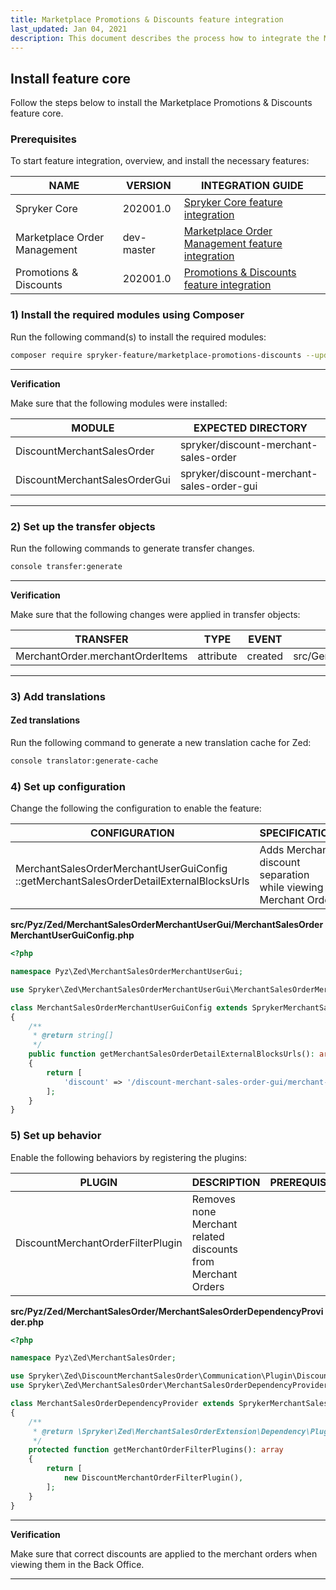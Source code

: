 ```yaml
---
title: Marketplace Promotions & Discounts feature integration
last_updated: Jan 04, 2021
description: This document describes the process how to integrate the Marketplace Promotions & Discounts feature into a Spryker project.
---
```


## Install feature core

Follow the steps below to install the Marketplace Promotions & Discounts feature core.


### Prerequisites

To start feature integration, overview, and install the necessary features:

| NAME | VERSION | INTEGRATION GUIDE |
| - | - | - |
| Spryker Core                 | 202001.0   | [Spryker Core feature integration](https://documentation.spryker.com/docs/spryker-core-feature-integration) |
| Marketplace Order Management | dev-master | [Marketplace Order Management feature integration](docs/marketplace/dev/feature-integration-guides/marketplace-order-management-feature-integration.html) |
| Promotions & Discounts       | 202001.0   | [Promotions & Discounts feature integration](https://github.com/spryker-feature/promotions-discounts) |

###  1) Install the required modules using Composer

Run the following command(s) to install the required modules:

```bash
composer require spryker-feature/marketplace-promotions-discounts --update-with-dependencies
```

---

**Verification**

Make sure that the following modules were installed:

| MODULE | EXPECTED DIRECTORY |
| - | - |
| DiscountMerchantSalesOrder    | spryker/discount-merchant-sales-order     |
| DiscountMerchantSalesOrderGui | spryker/discount-merchant-sales-order-gui |

---

### 2) Set up the transfer objects

Run the following commands to generate transfer changes.

```bash
console transfer:generate
```

---

**Verification**

Make sure that the following changes were applied in transfer objects:

| TRANSFER  | TYPE  | EVENT | PATH |
| - | - | - | - |
| MerchantOrder.merchantOrderItems | attribute | created | src/Generated/Shared/Transfer/MerchantOrderTransfer |

---

### 3) Add translations

#### Zed translations

Run the following command to generate a new translation cache for Zed:

```bash
console translator:generate-cache
```

### 4) Set up configuration

Change the following the configuration to enable the feature:

| CONFIGURATION | SPECIFICATION | NAMESPACE |
| - | - | - |
| MerchantSalesOrderMerchantUserGuiConfig   ::getMerchantSalesOrderDetailExternalBlocksUrls | Adds Merchant discount separation while viewing Merchant Order | \Pyz\Zed\MerchantSalesOrderMerchantUserGui\MerchantSalesOrderMerchantUserGuiConfig |

**src/Pyz/Zed/MerchantSalesOrderMerchantUserGui/MerchantSalesOrderMerchantUserGuiConfig.php**

```php
<?php

namespace Pyz\Zed\MerchantSalesOrderMerchantUserGui;

use Spryker\Zed\MerchantSalesOrderMerchantUserGui\MerchantSalesOrderMerchantUserGuiConfig as SprykerMerchantSalesOrderMerchantUserGuiConfig;

class MerchantSalesOrderMerchantUserGuiConfig extends SprykerMerchantSalesOrderMerchantUserGuiConfig
{
    /**
     * @return string[]
     */
    public function getMerchantSalesOrderDetailExternalBlocksUrls(): array
    {
        return [
            'discount' => '/discount-merchant-sales-order-gui/merchant-sales-order/list',
        ];
    }
}
```

### 5) Set up behavior

Enable the following behaviors by registering the plugins:

| PLUGIN | DESCRIPTION | PREREQUISITES | NAMESPACE |
| - | - | - | - |
| DiscountMerchantOrderFilterPlugin | Removes none Merchant related discounts from Merchant Orders |           | Spryker\Zed\DiscountMerchantSalesOrder\Communication\Plugin |

**src/Pyz/Zed/MerchantSalesOrder/MerchantSalesOrderDependencyProvider.php**

```php
<?php

namespace Pyz\Zed\MerchantSalesOrder;

use Spryker\Zed\DiscountMerchantSalesOrder\Communication\Plugin\DiscountMerchantOrderFilterPlugin;
use Spryker\Zed\MerchantSalesOrder\MerchantSalesOrderDependencyProvider as SprykerMerchantSalesOrderDependencyProvider;

class MerchantSalesOrderDependencyProvider extends SprykerMerchantSalesOrderDependencyProvider
{
    /**
     * @return \Spryker\Zed\MerchantSalesOrderExtension\Dependency\Plugin\MerchantOrderFilterPluginInterface[]
     */
    protected function getMerchantOrderFilterPlugins(): array
    {
        return [
            new DiscountMerchantOrderFilterPlugin(),
        ];
    }
}
```

---

**Verification**

 Make sure that correct discounts are applied to the merchant orders when viewing them in the Back Office.

---

